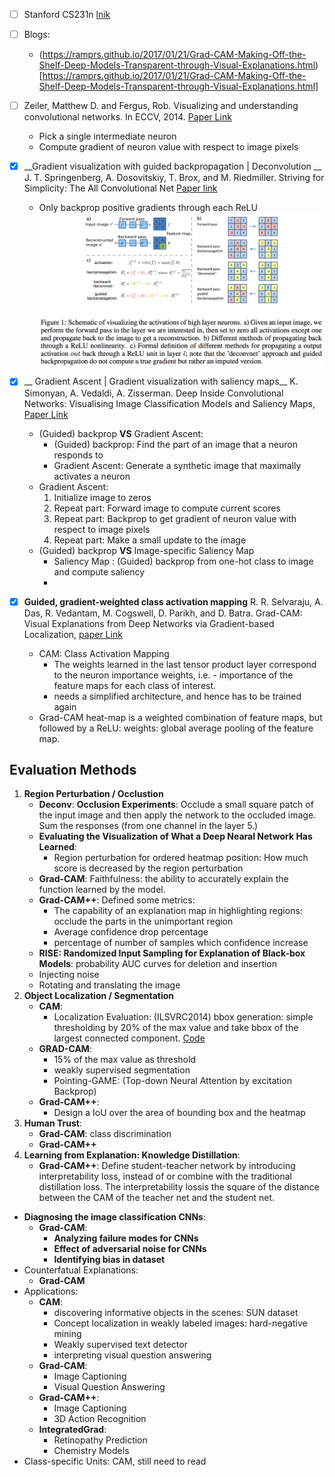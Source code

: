 
- [ ] Stanford CS231n [lnik](http://cs231n.stanford.edu/slides/2017/cs231n_2017_lecture12.pdf)
- [ ] Blogs:
    - (https://ramprs.github.io/2017/01/21/Grad-CAM-Making-Off-the-Shelf-Deep-Models-Transparent-through-Visual-Explanations.html)[https://ramprs.github.io/2017/01/21/Grad-CAM-Making-Off-the-Shelf-Deep-Models-Transparent-through-Visual-Explanations.html]

- [ ] Zeiler, Matthew D. and Fergus, Rob. Visualizing and understanding convolutional networks. In ECCV, 2014. 
    [Paper Link](https://cs.nyu.edu/~fergus/papers/zeilerECCV2014.pdf)
  * Pick a single intermediate neuron
  * Compute gradient of neuron value with respect to image pixels

- [x] __Gradient visualization with guided backpropagation | Deconvolution __ 
    J. T. Springenberg, A. Dosovitskiy, T. Brox, and M. Riedmiller. Striving for Simplicity: The All Convolutional Net
    [Paper link](https://arxiv.org/abs/1412.6806)
    * Only backprop positive gradients through each ReLU
    ![Explanation](imgs/guided-grad.png)
- [x] __ Gradient Ascent | Gradient visualization with saliency maps__
    K. Simonyan, A. Vedaldi, A. Zisserman. Deep Inside Convolutional Networks: Visualising Image Classification Models and Saliency Maps,
   [Paper Link](https://arxiv.org/abs/1312.6034)
  - (Guided) backprop __VS__ Gradient Ascent:
    - (Guided) backprop: Find the part of an image that a neuron responds to
    - Gradient Ascent: Generate a synthetic image that maximally activates a neuron
  - Gradient Ascent:
    1. Initialize image to zeros
    2. Repeat part: Forward image to compute current scores
    3. Repeat part: Backprop to get gradient of neuron value with respect to image pixels
    4. Repeat part: Make a small update to the image
  - (Guided) backprop __VS__ Image-specific Saliency Map
    -  Saliency Map : (Guided) backprop from one-hot class to image and compute saliency
    - 
- [x] __Guided, gradient-weighted class activation mapping__
    R. R. Selvaraju, A. Das, R. Vedantam, M. Cogswell, D. Parikh, and D. Batra. Grad-CAM: Visual Explanations from Deep Networks via Gradient-based Localization, 
   [paper Link](https://arxiv.org/abs/1610.02391)
     - CAM: Class Activation Mapping
        - The weights learned in the last tensor product layer correspond to the neuron importance weights, i.e. - importance of the feature maps for each class of interest.
        - needs a simplified architecture, and hence has to be trained again
     - Grad-CAM heat-map is a weighted combination of feature maps, but followed by a ReLU: weights: global average pooling of the feature map.
     
     
     
## Evaluation Methods

1. __Region Perturbation / Occlustion__
    - __Deconv__: __Occlusion Experiments__: Occlude a small square patch of the input image and then apply the network to the occluded image. Sum the responses (from one channel in the layer 5.)
    - __Evaluating the Visualization of What a Deep Nearal Network Has Learned__:
        - Region perturbation for ordered heatmap position: How much score is decreased by the region perturbation
    - __Grad-CAM__: Faithfulness: the ability to accurately explain the function learned by the model.
    - __Grad-CAM++__: Defined some metrics:
        - The capability of an explanation map in highlighting regions: occlude the parts in the unimportant region
        - Average confidence drop percentage
        - percentage of number of samples which confidence increase
    - __RISE: Randomized Input Sampling for Explanation of Black-box Models__: probability AUC curves for deletion and insertion
    - Injecting noise
    - Rotating and translating the image
2. __Object Localization / Segmentation__
    - __CAM__: 
        - Localization Evaluation: (ILSVRC2014) bbox generation: simple thresholding by 20% of the max value and take bbox of the largest connected component. [Code](https://github.com/metalbubble/CAM/blob/master/ILSVRC_evaluate_bbox.m)
    - __GRAD-CAM__:
        - 15% of the max value as threshold
        - weakly supervised segmentation
        - Pointing-GAME: (Top-down Neural Attention by excitation Backprop)
    - __Grad-CAM++__:
        - Design a IoU over the area of bounding box and the heatmap
3. __Human Trust__:
    - __Grad-CAM__: class discrimination
    - __Grad-CAM++__
4. __Learning from Explanation: Knowledge Distillation__:
    - __Grad-CAM++__: Define student-teacher network by introducing interpretability loss, instead of or combine with the traditional distillation loss. The interpretability lossis the square of the distance between the CAM of the teacher net and the student net.
- __Diagnosing the image classification CNNs__:
    - __Grad-CAM__:
        - __Analyzing failure modes for CNNs__
        - __Effect of adversarial noise for CNNs__
        - __Identifying bias in dataset__
- Counterfatual Explanations:
    - __Grad-CAM__
- Applications:
    - __CAM__:
        - discovering informative objects in the scenes: SUN dataset
        - Concept localization in weakly labeled images: hard-negative mining
        - Weakly supervised text detector
        - interpreting visual question answering
    - __Grad-CAM__:
        - Image Captioning
        - Visual Question Answering
    - __Grad-CAM++__:
        - Image Captioning
        - 3D Action Recognition
    - __IntegratedGrad__:
        - Retinopathy Prediction
        - Chemistry Models
- Class-specific Units: CAM, still need to read
